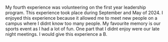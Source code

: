 My fourth experience was volunteering on the first year leadership program. This experience took place during September and May of 2024. I enjoyed this experience because it allowed me to meet new people on a campus where I didnt know too many people. My favourite memory is our sports event as I had a lot of fun. One part that I didnt enjoy were our late night meetings. I would give this experience a B. 